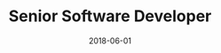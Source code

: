 ---
date: 2018-06-01
year: 2018
title: Senior Software Developer
project: Core team
customer: Inno Games
smallImage: "/assets/images/coreTeam.png"
description: My role within this team was to develop and maintain essential plugins such as payment systems, analytics integration, build pipelines, and login functionalities for all game teams at InnoGames. Additionally, I designed a foundational game template that offers reusable architecture, build infrastructure, and seamless integration into the InnoGames infrastructure.
projectLink: 
tech: unity3d, C#, Objective-C, Java
---